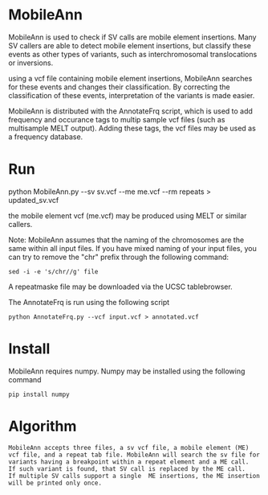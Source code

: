 # MobileAnn
MobileAnn is used to check if SV calls are mobile element insertions. Many SV callers are able to detect mobile element
insertions, but classify these events as other types of variants, such as interchromosomal translocations or inversions.

using a vcf file containing mobile element insertions, MobileAnn searches for these events and changes their classification.
By correcting the classification of these events, interpretation of the variants is made easier.

MobileAnn is  distributed with the AnnotateFrq script, which is used to add frequency and occurance
tags to multip sample vcf files (such as multisample MELT output). Adding these tags, the vcf files may be used as a frequency database. 

# Run

python MobileAnn.py --sv sv.vcf --me me.vcf --rm repeats > updated_sv.vcf

the mobile element vcf (me.vcf) may be produced using MELT or similar callers.

Note: MobileAnn assumes that the naming of the chromosomes are the same within all input files. If you have mixed naming of your input files, you can try to remove the "chr" prefix through the following command:

    sed -i -e 's/chr//g' file

A repeatmaske file may be downloaded via the UCSC tablebrowser.

The AnnotateFrq is  run using the following script

	python AnnotateFrq.py --vcf input.vcf > annotated.vcf

# Install
MobileAnn requires numpy. Numpy may be installed using the following command

	pip install numpy

# Algorithm
    
    MobileAnn accepts three files, a sv vcf file, a mobile element (ME) vcf file, and a repeat tab file. MobileAnn will search the sv file for variants having a breakpoint within a repeat element and a ME call.
    If such variant is found, that SV call is replaced by the ME call.
    If multiple SV calls support a single  ME insertions, the ME insertion will be printed only once.

